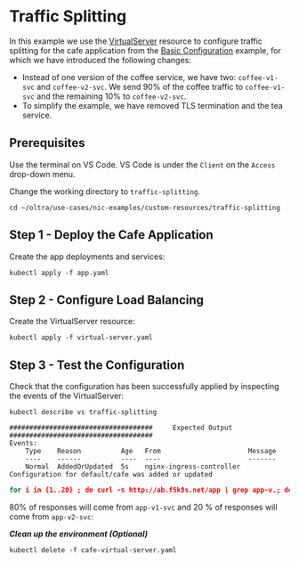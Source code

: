 # Traffic Splitting 

In this example we use the [VirtualServer](https://docs.nginx.com/nginx-ingress-controller/configuration/virtualserver-and-virtualserverroute-resources/) resource to configure traffic splitting for the cafe application from the [Basic Configuration](../basic-configuration/) example, for which we have introduced the following changes:
* Instead of one version of the coffee service, we have two: `coffee-v1-svc` and `coffee-v2-svc`. We send 90% of the coffee traffic to `coffee-v1-svc` and the remaining 10% to `coffee-v2-svc`.
* To simplify the example, we have removed TLS termination and the tea service.

## Prerequisites  

Use the terminal on VS Code. VS Code is under the `Client` on the `Access` drop-down menu. 

Change the working directory to `traffic-splitting`.
```
cd ~/oltra/use-cases/nic-examples/custom-resources/traffic-splitting
```

## Step 1 - Deploy the Cafe Application

Create the app deployments and services:
```
kubectl apply -f app.yaml
```

## Step 2 - Configure Load Balancing

Create the VirtualServer resource:
```
kubectl apply -f virtual-server.yaml
```

## Step 3 - Test the Configuration

Check that the configuration has been successfully applied by inspecting the events of the VirtualServer:
```
kubectl describe vs traffic-splitting

####################################     Expected Output    ####################################
Events:
    Type    Reason          Age   From                      Message
    ----    ------          ----  ----                      -------
    Normal  AddedOrUpdated  5s    nginx-ingress-controller  Configuration for default/cafe was added or updated
```

```cmd
for i in {1..20} ; do curl -s http://ab.f5k8s.net/app | grep app-v.; done
```

80% of responses will come from `app-v1-svc` and 20 % of responses will come from `app-v2-svc`:

***Clean up the environment (Optional)***
```
kubectl delete -f cafe-virtual-server.yaml
```    